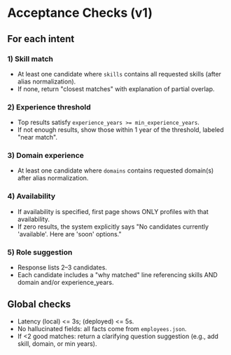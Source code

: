 # Acceptance Checks (v1)

## For each intent

### 1) Skill match
- At least one candidate where `skills` contains all requested skills (after alias normalization).
- If none, return "closest matches" with explanation of partial overlap.

### 2) Experience threshold
- Top results satisfy `experience_years >= min_experience_years`.
- If not enough results, show those within 1 year of the threshold, labeled "near match".

### 3) Domain experience
- At least one candidate where `domains` contains requested domain(s) after alias normalization.

### 4) Availability
- If availability is specified, first page shows ONLY profiles with that availability.
- If zero results, the system explicitly says "No candidates currently 'available'. Here are 'soon' options."

### 5) Role suggestion
- Response lists 2–3 candidates.
- Each candidate includes a "why matched" line referencing skills AND domain and/or experience_years.

## Global checks
- Latency (local) <= 3s; (deployed) <= 5s.
- No hallucinated fields: all facts come from `employees.json`.
- If <2 good matches: return a clarifying question suggestion (e.g., add skill, domain, or min years).
